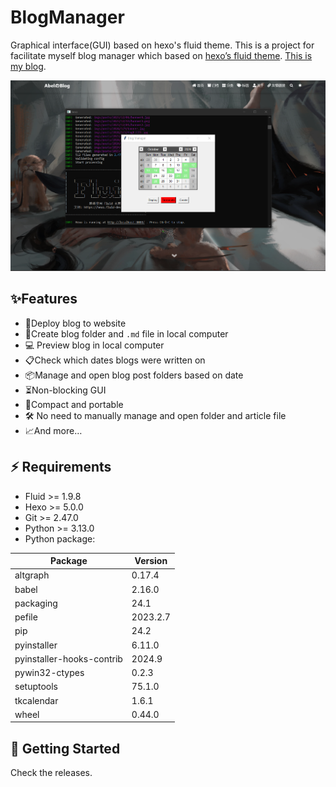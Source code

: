 # BlogManager

Graphical interface(GUI) based on hexo's fluid theme. This is a project for facilitate myself blog manager which based on [hexo’s fluid theme](https://github.com/fluid-dev/hexo-theme-fluid). [This is my blog](https://chen-huaneng.github.io/).

![](./README/banner.png)

## ✨Features

- 💪Deploy blog to website
- 📁Create blog folder and `.md` file in local computer
- 💻 Preview blog in local computer
- 📋Check which dates blogs were written on
- 📦Manage and open blog post folders based on date
- ⏳Non-blocking GUI
- 🚀Compact and portable
- 🛠️ No need to manually manage and open folder and article file
- 📈And more…

## ⚡️ Requirements

- Fluid >= 1.9.8
- Hexo >= 5.0.0
- Git >= 2.47.0
- Python >= 3.13.0
- Python package:

| Package                   | Version  |
| ------------------------- | -------- |
| altgraph                  | 0.17.4   |
| babel                     | 2.16.0   |
| packaging                 | 24.1     |
| pefile                    | 2023.2.7 |
| pip                       | 24.2     |
| pyinstaller               | 6.11.0   |
| pyinstaller-hooks-contrib | 2024.9   |
| pywin32-ctypes            | 0.2.3    |
| setuptools                | 75.1.0   |
| tkcalendar                | 1.6.1    |
| wheel                     | 0.44.0   |

## 🚀 Getting Started

Check the releases.
